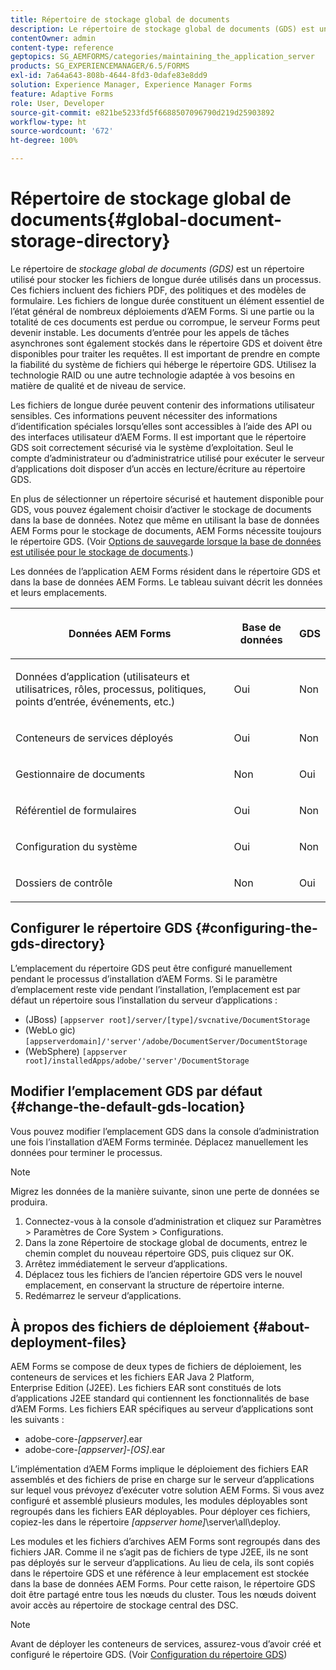```yaml
---
title: Répertoire de stockage global de documents
description: Le répertoire de stockage global de documents (GDS) est un répertoire utilisé pour stocker les fichiers de longue durée utilisés dans un processus.
contentOwner: admin
content-type: reference
geptopics: SG_AEMFORMS/categories/maintaining_the_application_server
products: SG_EXPERIENCEMANAGER/6.5/FORMS
exl-id: 7a64a643-808b-4644-8fd3-0dafe83e8dd9
solution: Experience Manager, Experience Manager Forms
feature: Adaptive Forms
role: User, Developer
source-git-commit: e821be5233fd5f6688507096790d219d25903892
workflow-type: ht
source-wordcount: '672'
ht-degree: 100%

---
```


# Répertoire de stockage global de documents{#global-document-storage-directory}

Le répertoire de *stockage global de documents (GDS)* est un répertoire utilisé pour stocker les fichiers de longue durée utilisés dans un processus. Ces fichiers incluent des fichiers PDF, des politiques et des modèles de formulaire. Les fichiers de longue durée constituent un élément essentiel de l’état général de nombreux déploiements d’AEM Forms. Si une partie ou la totalité de ces documents est perdue ou corrompue, le serveur Forms peut devenir instable. Les documents d’entrée pour les appels de tâches asynchrones sont également stockés dans le répertoire GDS et doivent être disponibles pour traiter les requêtes. Il est important de prendre en compte la fiabilité du système de fichiers qui héberge le répertoire GDS. Utilisez la technologie RAID ou une autre technologie adaptée à vos besoins en matière de qualité et de niveau de service.

Les fichiers de longue durée peuvent contenir des informations utilisateur sensibles. Ces informations peuvent nécessiter des informations d’identification spéciales lorsqu’elles sont accessibles à l’aide des API ou des interfaces utilisateur d’AEM Forms. Il est important que le répertoire GDS soit correctement sécurisé via le système d’exploitation. Seul le compte d’administrateur ou d’administratrice utilisé pour exécuter le serveur d’applications doit disposer d’un accès en lecture/écriture au répertoire GDS.

En plus de sélectionner un répertoire sécurisé et hautement disponible pour GDS, vous pouvez également choisir d’activer le stockage de documents dans la base de données. Notez que même en utilisant la base de données AEM Forms pour le stockage de documents, AEM Forms nécessite toujours le répertoire GDS. (Voir [Options de sauvegarde lorsque la base de données est utilisée pour le stockage de documents](/help/forms/using/admin-help/files-back-recover.md#backup-options-when-database-is-used-for-document-storage).)

Les données de l’application AEM Forms résident dans le répertoire GDS et dans la base de données AEM Forms. Le tableau suivant décrit les données et leurs emplacements.

<table>
 <thead>
  <tr>
   <th><p>Données AEM Forms</p></th>
   <th><p>Base de données</p></th>
   <th><p>GDS</p></th>
  </tr>
 </thead>
 <tbody>
  <tr>
   <td><p>Données d’application (utilisateurs et utilisatrices, rôles, processus, politiques, points d’entrée, événements, etc.)</p></td>
   <td><p>Oui</p></td>
   <td><p>Non</p></td>
  </tr>
  <tr>
   <td><p>Conteneurs de services déployés</p></td>
   <td><p>Oui</p></td>
   <td><p>Non</p></td>
  </tr>
  <tr>
   <td><p>Gestionnaire de documents </p></td>
   <td><p>Non</p></td>
   <td><p>Oui</p></td>
  </tr>
  <tr>
   <td><p>Référentiel de formulaires</p></td>
   <td><p>Oui</p></td>
   <td><p>Non</p></td>
  </tr>
  <tr>
   <td><p>Configuration du système</p></td>
   <td><p>Oui</p></td>
   <td><p>Non</p></td>
  </tr>
  <tr>
   <td><p>Dossiers de contrôle</p></td>
   <td><p>Non</p></td>
   <td><p>Oui</p></td>
  </tr>
 </tbody>
</table>

## Configurer le répertoire GDS {#configuring-the-gds-directory}

L’emplacement du répertoire GDS peut être configuré manuellement pendant le processus d’installation d’AEM Forms. Si le paramètre d’emplacement reste vide pendant l’installation, l’emplacement est par défaut un répertoire sous l’installation du serveur d’applications :

* (JBoss) `[appserver root]/server/[type]/svcnative/DocumentStorage`
* (WebLo gic) `[appserverdomain]/'server'/adobe/DocumentServer/DocumentStorage`
* (WebSphere) `[appserver root]/installedApps/adobe/'server'/DocumentStorage`

## Modifier l’emplacement GDS par défaut {#change-the-default-gds-location}

Vous pouvez modifier l’emplacement GDS dans la console d’administration une fois l’installation d’AEM Forms terminée. Déplacez manuellement les données pour terminer le processus.

>[!NOTE]
>
>Migrez les données de la manière suivante, sinon une perte de données se produira.

1. Connectez-vous à la console d’administration et cliquez sur Paramètres > Paramètres de Core System > Configurations.
1. Dans la zone Répertoire de stockage global de documents, entrez le chemin complet du nouveau répertoire GDS, puis cliquez sur OK.
1. Arrêtez immédiatement le serveur d’applications.
1. Déplacez tous les fichiers de l’ancien répertoire GDS vers le nouvel emplacement, en conservant la structure de répertoire interne.
1. Redémarrez le serveur d’applications.

## À propos des fichiers de déploiement {#about-deployment-files}

AEM Forms se compose de deux types de fichiers de déploiement, les conteneurs de services et les fichiers EAR Java 2 Platform, Enterprise Edition (J2EE). Les fichiers EAR sont constitués de lots d’applications J2EE standard qui contiennent les fonctionnalités de base d’AEM Forms. Les fichiers EAR spécifiques au serveur d’applications sont les suivants :

* adobe-core-*[appserver]*.ear
* adobe-core-*[appserver]*-*[OS]*.ear

L’implémentation d’AEM Forms implique le déploiement des fichiers EAR assemblés et des fichiers de prise en charge sur le serveur d’applications sur lequel vous prévoyez d’exécuter votre solution AEM Forms. Si vous avez configuré et assemblé plusieurs modules, les modules déployables sont regroupés dans les fichiers EAR déployables. Pour déployer ces fichiers, copiez-les dans le répertoire *[appserver home]*\server\all\deploy.

Les modules et les fichiers d’archives AEM Forms sont regroupés dans des fichiers JAR. Comme il ne s’agit pas de fichiers de type J2EE, ils ne sont pas déployés sur le serveur d’applications. Au lieu de cela, ils sont copiés dans le répertoire GDS et une référence à leur emplacement est stockée dans la base de données AEM Forms. Pour cette raison, le répertoire GDS doit être partagé entre tous les nœuds du cluster. Tous les nœuds doivent avoir accès au répertoire de stockage central des DSC.

>[!NOTE]
>
>Avant de déployer les conteneurs de services, assurez-vous d’avoir créé et configuré le répertoire GDS. (Voir [Configuration du répertoire GDS](global-document-storage-directory.md#configuring-the-gds-directory))
